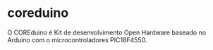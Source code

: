 # coreduino
O COREduino é Kit de desenvolvimento Open Hardware baseado no Arduino com o microcontroladores PIC18F4550.
